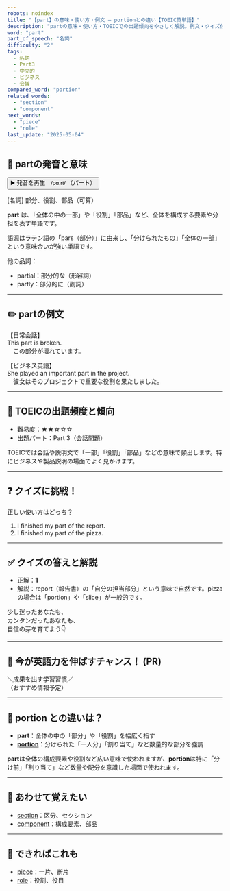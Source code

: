 ```yaml
---
robots: noindex
title: "【part】の意味・使い方・例文 ― portionとの違い【TOEIC英単語】"
description: "partの意味・使い方・TOEICでの出題傾向をやさしく解説。例文・クイズ付きでportionとの違いもわかりやすく学べます。"
word: "part"
part_of_speech: "名詞"
difficulty: "2"
tags:
  - 名詞
  - Part3
  - 中立的
  - ビジネス
  - 会議
compared_word: "portion"
related_words:
  - "section"
  - "component"
next_words:
  - "piece"
  - "role"
last_update: "2025-05-04"
---
```


## 🔰 partの発音と意味

<button class="play-audio" onclick="playTTS('part')">
  <span class="play-audio-main">
    ▶️ 発音を再生　/pɑːrt/
  </span>
  <span class="play-audio-sub">
    （パート）
  </span>
</button>

[名詞] 部分、役割、部品（可算）

**part** は、「全体の中の一部」や「役割」「部品」など、全体を構成する要素や分担を表す単語です。

語源はラテン語の「pars（部分）」に由来し、「分けられたもの」「全体の一部」という意味合いが強い単語です。

他の品詞：  
- partial：部分的な（形容詞）
- partly：部分的に（副詞）

---

## ✏️ partの例文

【日常会話】  
This part is broken.  
　この部分が壊れています。

【ビジネス英語】  
She played an important part in the project.  
　彼女はそのプロジェクトで重要な役割を果たしました。

---

## 🎯 TOEICの出題頻度と傾向

- 難易度：★★☆☆☆
- 出題パート：Part 3（会話問題）

TOEICでは会話や説明文で「一部」「役割」「部品」などの意味で頻出します。特にビジネスや製品説明の場面でよく見かけます。

---

## ❓ クイズに挑戦！

正しい使い方はどっち？

1. I finished my part of the report.  
2. I finished my part of the pizza.

---

## ✅ クイズの答えと解説

- 正解：**1**
- 解説：report（報告書）の「自分の担当部分」という意味で自然です。pizzaの場合は「portion」や「slice」が一般的です。

少し迷ったあなたも、  
カンタンだったあなたも、  
自信の芽を育てよう👇️

---

## 🚀 今が英語力を伸ばすチャンス！ (PR)

<div class="info-center">
＼成果を出す学習習慣／<br>  
（おすすめ情報予定）
</div>

---

## 🤔  portion との違いは？

- **part**：全体の中の「部分」や「役割」を幅広く指す
- **[portion](/portion)**：分けられた「一人分」「割り当て」など数量的な部分を強調

**part**は全体の構成要素や役割など広い意味で使われますが、**portion**は特に「分け前」「割り当て」など数量や配分を意識した場面で使われます。

---

## 🧩 あわせて覚えたい

- [section](/section)：区分、セクション
- [component](/component)：構成要素、部品

---

## 📖 できればこれも

- [piece](/piece)：一片、断片
- [role](/role)：役割、役目

<!-- cvid: aid16_bid26 -->
